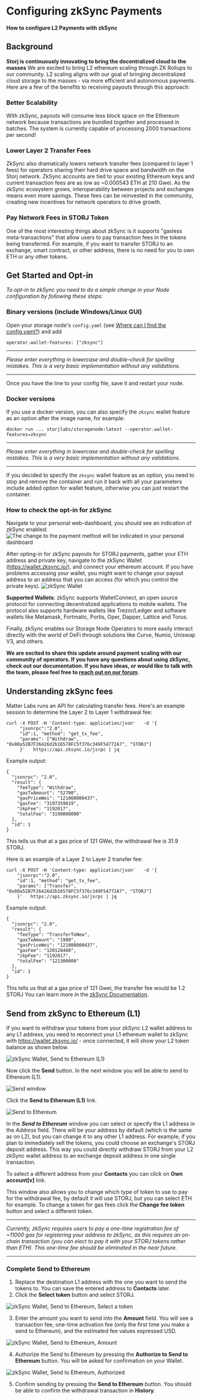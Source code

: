 # Configuring zkSync Payments
**How to configure L2 Payments with zkSync**

## Background
**Storj is continuously innovating to bring the decentralized cloud to the masses**
We are excited to bring L2 ethereum scaling through ZK Rollups to our community. L2 scaling aligns with our goal of bringing decentralized cloud storage to the masses - via more efficient and autonomous payments.
Here are a few of the benefits to receiving payouts through this approach:

### Better Scalability
With zkSync, payouts will consume less block space on the Ethereum network because transactions are bundled together and processed in batches. The system is currently capable of processing 2000 transactions per second! 

### Lower Layer 2 Transfer Fees
ZkSync also dramatically lowers network transfer fees (compared to layer 1 fees) for operators sharing their hard drive space and bandwidth on the Storj network. ZkSync accounts are tied to your existing Ethereum keys and current transaction fees are as low as ~0.000543 ETH at 210 Gwei. As the zkSync ecosystem grows, interoperability between projects and exchanges means even more savings. These fees can be reinvested in the community, creating new incentives for network operators to drive growth.

### Pay Network Fees in STORJ Token
One of the most interesting things about zkSync is it supports "gasless meta-transactions" that allow users to pay transaction fees in the tokens being transferred. For example, if you want to transfer STORJ to an exchange, smart contract, or other address, there is no need for you to own ETH or any other tokens.

## Get Started and Opt-in
*To opt-in to zkSync you need to do a simple change in your Node configuration by following these steps:*

### Binary versions (include Windows/Linux GUI)
Open your storage node's `config.yaml` (see [Where can I find the config.yaml?](https://docs.storj.io/node/resources/faq/where-can-i-find-a-config.yaml)) and add  
```
operator.wallet-features: ["zksync"]
```

---
*Please enter everything in lowercase and double-check for spelling mistakes. This is a very basic implementation without any validations.*

---

Once you have the line to your config file, save it and restart your node.

### Docker versions
If you use a docker version, you can also specify the `zksync` wallet feature as an option after the image name, for example:

```
docker run ... storjlabs/storagenode:latest --operator.wallet-features=zksync
```

---
*Please enter everything in lowercase and double-check for spelling mistakes. This is a very basic implementation without any validations.*

---

If you decided to specify the `zksync` wallet feature as an option, you need to stop and remove the container and run it back with all your parameters include added option for wallet feature, otherwise you can just restart the container.

### How to check the opt-in for zkSync
Navigate to your personal web-dashboard, you should see an indication of zkSync enabled:
![The change to the payment method will be indicated in your personal dashboard](https://user-images.githubusercontent.com/26858949/138343309-f013facd-90a3-4bf0-8817-aad06b173595.png)

After opting-in for zkSync payouts for STORJ payments, gather your ETH address and private key, navigate to the zkSync Wallet (https://wallet.zksync.io/), and connect your ethereum account. If you have problems accessing your wallet, you might want to change your payout address to an address that you can access (for which you control the private keys).
![zkSync Wallet](https://user-images.githubusercontent.com/26858949/138344398-bd1284a1-11fe-4e51-9ce3-1ae0bb7630ff.png)

**Supported Wallets**: zkSync supports WalletConnect, an open source protocol for connecting decentralized applications to mobile wallets.  The protocol also supports hardware wallets like Trezor/Ledger and software wallets like Metamask, Fortmatic, Portis, Oper, Dapper, Lattice and Torus.

Finally, zkSync enables our Storage Node Operators to more easily interact directly with the world of DeFi through solutions like Curve, Numio, Uniswap V3, and others.

**We are excited to share this update around payment scaling with our community of operators. If you have any questions about using zkSync, check out our documentation. If you have ideas, or would like to talk with the team, please feel free to [reach out on our forum](http://forum.storj.io/).**

## Understanding zkSync fees
Matter Labs runs an API for calculating transfer fees. Here's an example session to determine the Layer 2 to Layer 1 withdrawal fee:
```
curl -X POST -H 'Content-type: application/json'   -d '{
     "jsonrpc":"2.0",
     "id":1, "method": "get_tx_fee",
     "params": ["Withdraw", "0x80a52B7F26426d2b16578FC5f376c349F54772A7", "STORJ"]
     }'   https://api.zksync.io/jsrpc | jq
```
Example output:
```
{
  "jsonrpc": "2.0",
  "result": {
    "feeType": "Withdraw",
    "gasTxAmount": "52700",
    "gasPriceWei": "121000000437",
    "gasFee": "3197359019",
    "zkpFee": "1192017",
    "totalFee": "3190000000"
  },
  "id": 1
}
```
This tells us that at a gas price of 121 GWei, the withdrawal fee is 31.9 STORJ.

Here is an example of a Layer 2 to Layer 2 transfer fee:
```
curl -X POST -H 'Content-type: application/json'   -d '{
    "jsonrpc":"2.0",
    "id":1, "method": "get_tx_fee",
    "params": ["Transfer", "0x80a52B7F26426d2b16578FC5f376c349F54772A7", "STORJ"]
    }'   https://api.zksync.io/jsrpc | jq
```
Example output:
```
{
  "jsonrpc": "2.0",
  "result": {
    "feeType": "TransferToNew",
    "gasTxAmount": "1980",
    "gasPriceWei": "121000000437",
    "gasFee": "120128480",
    "zkpFee": "1192017",
    "totalFee": "121300000"
  },
  "id": 1
}
```
This tells us that at a gas price of 121 Gwei, the transfer fee would be 1.2 STORJ
You can learn more in the [zkSync Documentation](https://zksync.io/api/).

## Send from zkSync to Ethereum (L1)
If you want to withdraw your tokens from your zkSync L2 wallet address to any L1 address, you need to reconnect your L1 ethereum wallet to zkSync with https://wallet.zksync.io/ - once connected, it will show your L2 token balance as shown below.

![zkSync Wallet, Send to Ethereum (L1)](https://user-images.githubusercontent.com/26858949/140198871-f58a0835-5af4-42b1-a619-a6f9b32e6ee0.png)

Now click the **Send** button. In the next window you will be able to send to Ethereum (L1).

![Send window](https://user-images.githubusercontent.com/26858949/140199260-8dbd5884-c7a1-4036-8391-2cebcf8d070d.png)

Click the **Send to Ethereum (L1)** link.

![Send to Ethereum](https://user-images.githubusercontent.com/26858949/140199706-eb69b79a-9fae-43ba-b79f-0aafe982bbbd.png)

In the _**Send to Ethereum**_ window you can select or specify the L1 address in the *Address* field. There will be your address by default (which is the same as on L2), but you can change it to any other L1 address. For example, if you plan to immediately sell the tokens, you could choose an exchange's STORJ deposit address. This way you could directly withdraw STORJ from your L2 zkSync wallet address to an exchange deposit address in one single transaction.

To select a different address from your **Contacts** you can click on **Own account[v]** link.

This window also allows you to change which type of token to use to pay for the withdrawal fee, by default it will use STORJ, but you can select ETH for example. To change a token for gas fees click the **Change fee token** button and select a different token.

---
*Currently, zkSync requires users to pay a one-time registration fee of ~11000 gas for registering your address to zkSync, as this requires an on-chain transaction (you can elect to pay it with your STORJ tokens rather than ETH). This one-time fee should be eliminated in the near future.*

---

### Complete Send to Ethereum
1. Replace the destination L1 address with the one you want to send the tokens to. You can save the entered address to **Contacts** later.
2. Click the **Select token** button and select STORJ.

![zkSync Wallet, Send to Ethereum, Select a token](https://user-images.githubusercontent.com/26858949/138351536-04d615fb-384b-4af8-ba6e-6f059a18bef9.png)

3. Enter the amount you want to send into the **Amount** field. You will see a transaction fee, one-time activation fee (only the first time you make a send to Ethereum), and the estimated fee values expressed USD.

![zkSync Wallet, Send to Ethereum, Amount](https://user-images.githubusercontent.com/26858949/140204515-b3721258-e635-4bc7-94db-06b73e752535.png)

4. Authorize the Send to Ethereum by pressing the **Authorize to Send to Ethereum** button. You will be asked for confirmation on your Wallet.

![zkSync Wallet, Send to Ethereum, Authorized](https://user-images.githubusercontent.com/26858949/140221078-18306a83-bacd-4a8b-aeea-39efc8a7e10c.png)

5. Confirm sending by pressing the **Send to Ethereum** button. You should be able to confirm the withdrawal transaction in **History**.
